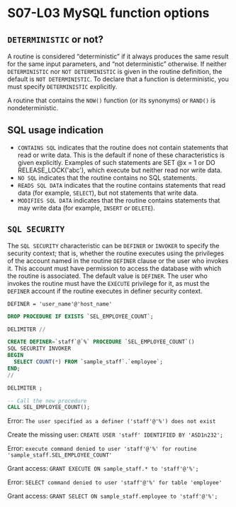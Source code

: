 # S07-L03 MySQL function options

## `DETERMINISTIC` or not?

A routine is considered “deterministic” if it always produces the same result for the same input parameters, and “not deterministic” otherwise. If neither `DETERMINISTIC` nor `NOT DETERMINISTIC` is given in the routine definition, the default is `NOT DETERMINISTIC`. To declare that a function is deterministic, you must specify `DETERMINISTIC` explicitly.

A routine that contains the `NOW()` function (or its synonyms) or `RAND()` is nondeterministic.

## SQL usage indication

* `CONTAINS SQL` indicates that the routine does not contain statements that read or write data. This is the default if none of these characteristics is given explicitly. Examples of such statements are SET @x = 1 or DO RELEASE_LOCK('abc'), which execute but neither read nor write data.
* `NO SQL` indicates that the routine contains no SQL statements.
* `READS SQL DATA` indicates that the routine contains statements that read data (for example, `SELECT`), but not statements that write data.
* `MODIFIES SQL DATA` indicates that the routine contains statements that may write data (for example, `INSERT` or `DELETE`).

## `SQL SECURITY`

The `SQL SECURITY` characteristic can be `DEFINER` or `INVOKER` to specify the security context; that is, whether the routine executes using the privileges of the account named in the routine `DEFINER` clause or the user who invokes it. This account must have permission to access the database with which the routine is associated. The default value is `DEFINER`. The user who invokes the routine must have the `EXECUTE` privilege for it, as must the `DEFINER` account if the routine executes in definer security context.

`DEFINER = 'user_name'@'host_name'`


```sql
DROP PROCEDURE IF EXISTS `SEL_EMPLOYEE_COUNT`;

DELIMITER //

CREATE DEFINER=`staff`@`%` PROCEDURE `SEL_EMPLOYEE_COUNT`()
SQL SECURITY INVOKER
BEGIN
  SELECT COUNT(*) FROM `sample_staff`.`employee`;
END;
//

DELIMITER ;

-- Call the new procedure
CALL SEL_EMPLOYEE_COUNT();
```

Error: `The user specified as a definer ('staff'@'%') does not exist`

Create the missing user: `CREATE USER 'staff' IDENTIFIED BY 'ASD1n232';`

Error: `execute command denied to user 'staff'@'%' for routine 'sample_staff.SEL_EMPLOYEE_COUNT'`

Grant access: `GRANT EXECUTE ON sample_staff.* to 'staff'@'%';`

Error: `SELECT command denied to user 'staff'@'%' for table 'employee'`

Grant access: `GRANT SELECT ON sample_staff.employee to 'staff'@'%';`
